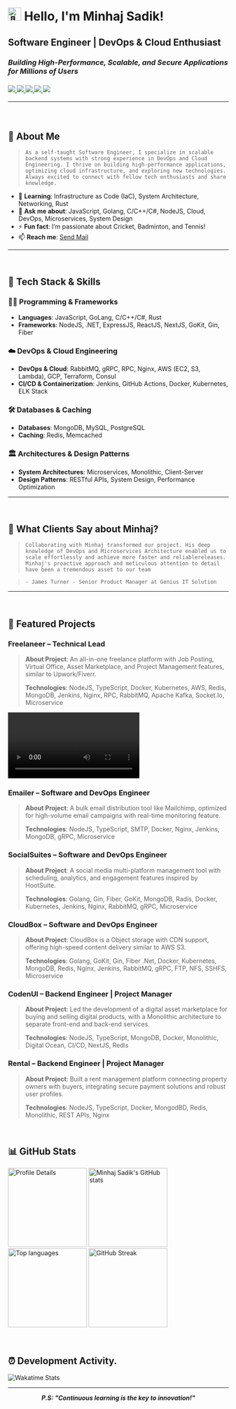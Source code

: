 <h1><img src="https://user-images.githubusercontent.com/1303154/88677602-1635ba80-d120-11ea-84d8-d263ba5fc3c0.gif" width="30px" height="30px" alt="👋"> Hello, I'm Minhaj Sadik!</h1>

<p> 
  <h2> <strong>Software Engineer | DevOps & Cloud Enthusiast</strong></h1>
  <h3><em>Building High-Performance, Scalable, and Secure Applications for Millions of Users</em><h3/>
</p>

<p>
  <a href="https://facebook.com/MinhajoSadik">
        <img src="https://img.shields.io/badge/Facebook-1877F2?style=for-the-badge&logo=facebook&logoColor=white" />
    </a>
    <a href="https://www.linkedin.com/in/SadikUddin">
        <img src="https://img.shields.io/badge/LinkedIn-0077B5?style=for-the-badge&logo=linkedin&logoColor=white" />
    </a>
    <a href="https://instagram.com/minhaj_sadik">
        <img src="https://img.shields.io/badge/Instagram-E4405F?style=for-the-badge&logo=instagram&logoColor=white" />
    </a>
    <a href="https://twitter.com/MinhajSadik1">
        <img src="https://img.shields.io/badge/Twitter-1DA1F2?style=for-the-badge&logo=twitter&logoColor=white" />
    </a>
    <a href="mailto:minhaj@techstride.digital">
        <img src="https://img.shields.io/badge/Email-D14836?style=for-the-badge&logo=email&logoColor=white" />
    </a>
</p>

---

<br/>

## 🌟 About Me

>```As a self-taught Software Engineer, I specialize in scalable backend systems with strong experience in DevOps and Cloud Engineering. I thrive on building high-performance applications, optimizing cloud infrastructure, and exploring new technologies. Always excited to connect with fellow tech enthusiasts and share knowledge.```

- 🌱 **Learning**: Infrastructure as Code (IaC), System Architecture, Networking, Rust
- 💬 **Ask me about**: JavaScript, Golang, C/C++/C#, NodeJS, Cloud, DevOps, Microservices, System Design
- ⚡ **Fun fact**: I’m passionate about Cricket, Badminton, and Tennis!
- 📫 **Reach me**: <a href="mailto:minhaj@techstride.digital"> Send Mail </a>

---
<br/>

## 🚀 Tech Stack & Skills

### 👨‍💻 Programming & Frameworks
- **Languages**: JavaScript, GoLang, C/C++/C#, Rust
- **Frameworks**: NodeJS, .NET, ExpressJS, ReactJS, NextJS, GoKit, Gin, Fiber

### ☁️ DevOps & Cloud Engineering
- **DevOps & Cloud**: RabbitMQ, gRPC, RPC, Nginx, AWS (EC2, S3, Lambda), GCP, Terraform, Consul
- **CI/CD & Containerization**: Jenkins, GitHub Actions, Docker, Kubernetes, ELK Stack

### 🛠️ Databases & Caching
- **Databases**: MongoDB, MySQL, PostgreSQL
- **Caching**: Redis, Memcached

### 🏛️ Architectures & Design Patterns
- **System Architectures**: Microservices, Monolithic, Client-Server  
- **Design Patterns**: RESTful APIs, System Design, Performance Optimization

---
<br/>

## 💬 What Clients Say about Minhaj?

>```Collaborating with Minhaj transformed our project. His deep knowledge of DevOps and Microservices Architecture enabled us to scale effortlessly and achieve more faster and reliablereleases. Minhaj's proactive approach and meticulous attention to detail have been a tremendous asset to our team```

>```- James Turner - Senior Product Manager at Genius IT Solution```

---
<br/>

## 💼 Featured Projects

### Freelaneer – Technical Lead

> **About Project**: An all-in-one freelance platform with Job Posting, Virtual Office, Asset Marketplace, and Project Management features, similar to Upwork/Fiverr.
> 
> **Technologies**: NodeJS, TypeScript, Docker, Kubernetes, AWS, Redis, MongoDB, Jenkins, Nginx, RPC, RabbitMQ, Apache Kafka, Socket.Io, Microservice

![Freelaneer Demo](./Assets/freelaneer_gif.mp4)


### Emailer – Software and DevOps Engineer

> **About Project**: A bulk email distribution tool like Mailchimp, optimized for high-volume email campaigns with real-time monitoring feature.
> 
> **Technologies**: NodeJS, TypeScript, SMTP, Docker, Nginx, Jenkins, MongoDB, gRPC, Microservice 


### SocialSuites – Software and DevOps Engineer

> **About Project**: A social media multi-platform management tool with scheduling, analytics, and engagement features inspired by HootSuite.
> 
> **Technologies**: Golang, Gin, Fiber, GoKit, MongoDB, Radis, Docker, Kubernetes, Jenkins, Nginx, RabbitMQ, gRPC, Microservice


### CloudBox – Software and DevOps Engineer

> **About Project**: CloudBox is a Object storage with CDN support, offering high-speed content delivery similar to AWS S3.
> 
> **Technologies**: Golang, GoKit, Gin, Fiber .Net, Docker, Kubernetes, MongoDB, Redis, Nginx, Jenkins, RabbitMQ, gRPC, FTP, NFS, SSHFS, Microservice


### CodenUI – Backend Engineer | Project Manager

> **About Project**: Led the development of a digital asset marketplace for buying and selling digital products, with a Monolithic architecture to separate front-end and back-end services.
> 
> **Technologies**: NodeJS, TypeScript, MongoDB, Docker, Monolithic, Digital Ocean, CI/CD, NextJS, Redis


### Rental – Backend Engineer | Project Manager

> **About Project**: Built a rent management platform connecting property owners with buyers, integrating secure payment solutions and robust user profiles.
> 
> **Technologies**: NodeJS, TypeScript, Docker, MongodBD, Redis, Monolithic, REST APIs, Nginx


<br/>


## 📊 GitHub Stats

<p>
  <img height="180em" src="https://github-profile-summary-cards.vercel.app/api/cards/profile-details?username=MinhajSadik&show_icons=true&theme=radical" alt="Profile Details"/>
  <img height="180em" src="https://github-readme-stats.vercel.app/api?username=MinhajSadik&show_icons=true&theme=radical&include_all_commits=true&count_private=true" alt="Minhaj Sadik's GitHub stats"/>
  <img height="180em" src="https://github-readme-stats.vercel.app/api/top-langs/?username=MinhajSadik&langs_count=7&theme=radical" alt="Top languages"/>
  <img height="180em" src="https://streak-stats.demolab.com/?user=MinhajSadik&theme=radical&show_icons=true" alt="GitHub Streak"/>
</p>

<br/>

## ⏰ Development Activity.

![Wakatime Stats](https://github-readme-stats.vercel.app/api/wakatime?username=MinhajSadik&show_icons=true&theme=radical)

  
---

<p align="center">
    <em><strong>P.S: "Continuous learning is the key to innovation!"</strong></em>
</p>
